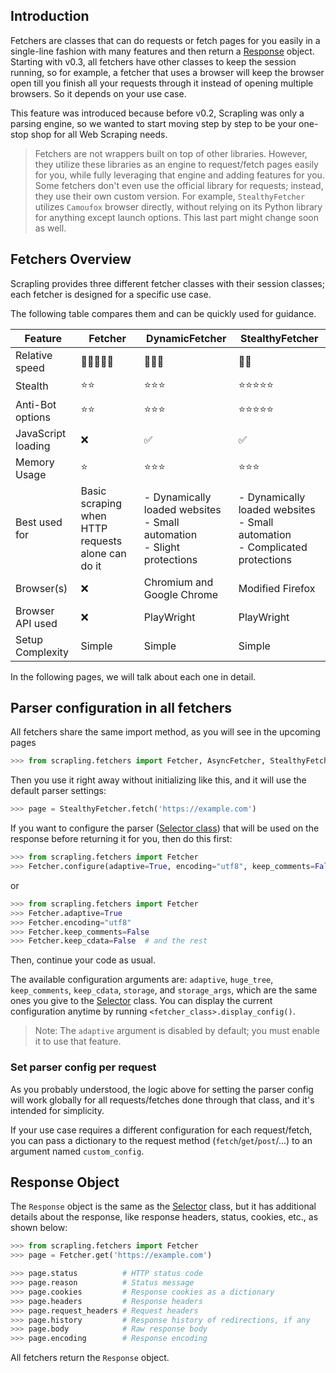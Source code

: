 ## Introduction
Fetchers are classes that can do requests or fetch pages for you easily in a single-line fashion with many features and then return a [Response](#response-object) object. Starting with v0.3, all fetchers have other classes to keep the session running, so for example, a fetcher that uses a browser will keep the browser open till you finish all your requests through it instead of opening multiple browsers. So it depends on your use case.

This feature was introduced because before v0.2, Scrapling was only a parsing engine, so we wanted to start moving step by step to be your one-stop shop for all Web Scraping needs.

> Fetchers are not wrappers built on top of other libraries. However, they utilize these libraries as an engine to request/fetch pages easily for you, while fully leveraging that engine and adding features for you. Some fetchers don't even use the official library for requests; instead, they use their own custom version. For example, `StealthyFetcher` utilizes `Camoufox` browser directly, without relying on its Python library for anything except launch options. This last part might change soon as well.

## Fetchers Overview

Scrapling provides three different fetcher classes with their session classes; each fetcher is designed for a specific use case.

The following table compares them and can be quickly used for guidance.


| Feature            | Fetcher                                           | DynamicFetcher                                                                 | StealthyFetcher                                                                      |
|--------------------|---------------------------------------------------|--------------------------------------------------------------------------------|--------------------------------------------------------------------------------------|
| Relative speed     | 🐇🐇🐇🐇🐇                                        | 🐇🐇🐇                                                                         | 🐇🐇                                                                                 |
| Stealth            | ⭐⭐                                                | ⭐⭐⭐                                                                            | ⭐⭐⭐⭐⭐                                                                                |
| Anti-Bot options   | ⭐⭐                                                | ⭐⭐⭐                                                                            | ⭐⭐⭐⭐⭐                                                                                |
| JavaScript loading | ❌                                                 | ✅                                                                              | ✅                                                                                    |
| Memory Usage       | ⭐                                                 | ⭐⭐⭐                                                                            | ⭐⭐⭐                                                                                  |
| Best used for      | Basic scraping when HTTP requests alone can do it | - Dynamically loaded websites <br/>- Small automation<br/>- Slight protections | - Dynamically loaded websites <br/>- Small automation <br/>- Complicated protections |
| Browser(s)         | ❌                                                 | Chromium and Google Chrome                                                     | Modified Firefox                                                                     |
| Browser API used   | ❌                                                 | PlayWright                                                                     | PlayWright                                                                           |
| Setup Complexity   | Simple                                            | Simple                                                                         | Simple                                                                               |

In the following pages, we will talk about each one in detail.

## Parser configuration in all fetchers
All fetchers share the same import method, as you will see in the upcoming pages
```python
>>> from scrapling.fetchers import Fetcher, AsyncFetcher, StealthyFetcher, DynamicFetcher
```
Then you use it right away without initializing like this, and it will use the default parser settings:
```python
>>> page = StealthyFetcher.fetch('https://example.com') 
```
If you want to configure the parser ([Selector class](../parsing/main_classes.md#selector)) that will be used on the response before returning it for you, then do this first:
```python
>>> from scrapling.fetchers import Fetcher
>>> Fetcher.configure(adaptive=True, encoding="utf8", keep_comments=False, keep_cdata=False)  # and the rest
```
or
```python
>>> from scrapling.fetchers import Fetcher
>>> Fetcher.adaptive=True
>>> Fetcher.encoding="utf8"
>>> Fetcher.keep_comments=False
>>> Fetcher.keep_cdata=False  # and the rest
```
Then, continue your code as usual.

The available configuration arguments are: `adaptive`, `huge_tree`, `keep_comments`, `keep_cdata`, `storage`, and `storage_args`, which are the same ones you give to the [Selector](../parsing/main_classes.md#selector) class. You can display the current configuration anytime by running `<fetcher_class>.display_config()`.

> Note: The `adaptive` argument is disabled by default; you must enable it to use that feature.

### Set parser config per request
As you probably understood, the logic above for setting the parser config will work globally for all requests/fetches done through that class, and it's intended for simplicity.

If your use case requires a different configuration for each request/fetch, you can pass a dictionary to the request method (`fetch`/`get`/`post`/...) to an argument named `custom_config`.

## Response Object
The `Response` object is the same as the [Selector](../parsing/main_classes.md#selector) class, but it has additional details about the response, like response headers, status, cookies, etc., as shown below:
```python
>>> from scrapling.fetchers import Fetcher
>>> page = Fetcher.get('https://example.com')

>>> page.status          # HTTP status code
>>> page.reason          # Status message
>>> page.cookies         # Response cookies as a dictionary
>>> page.headers         # Response headers
>>> page.request_headers # Request headers
>>> page.history         # Response history of redirections, if any
>>> page.body            # Raw response body
>>> page.encoding        # Response encoding
```
All fetchers return the `Response` object.